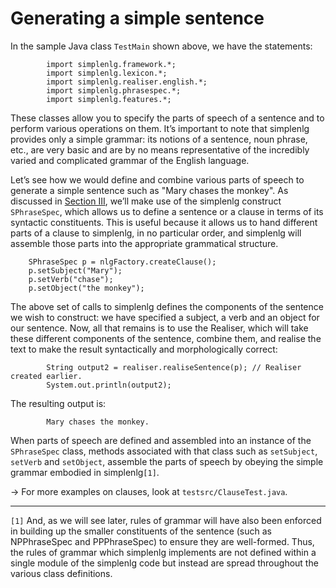 # Generating a simple sentence #
In the sample Java class `TestMain` shown above, we have the statements:

```
        import simplenlg.framework.*;
        import simplenlg.lexicon.*;
        import simplenlg.realiser.english.*;
        import simplenlg.phrasespec.*;
        import simplenlg.features.*;
```

These classes allow you to specify the parts of speech of a sentence and to perform various operations on them.  It’s important to note that simplenlg provides only a simple grammar: its notions of a sentence, noun phrase, etc., are very basic and are by no means representative of the incredibly varied and complicated grammar of the English language.

Let’s see how we would define and combine various parts of speech to generate a simple sentence such as "Mary chases the monkey". As discussed in [Section III](Section3.md), we’ll make use of the simplenlg construct `SPhraseSpec`, which allows us to define a sentence or a clause in terms of its syntactic constituents. This is useful because it allows us to hand different parts of a clause to simplenlg, in no particular order, and simplenlg will assemble those parts into the appropriate grammatical structure.
```
	SPhraseSpec p = nlgFactory.createClause();
	p.setSubject("Mary");
	p.setVerb("chase");
	p.setObject("the monkey");
```

The above set of calls to simplenlg defines the components of the sentence we wish to construct: we have specified a subject, a verb and an object for our sentence. Now, all that remains is to use the Realiser, which will take these different components of the sentence, combine them, and realise the text to make the result syntactically and morphologically correct:

```
        String output2 = realiser.realiseSentence(p); // Realiser created earlier.
        System.out.println(output2);
```

The resulting output is:
```
        Mary chases the monkey.
```

When parts of speech are defined and assembled into an instance of the `SPhraseSpec` class, methods associated with that class such as `setSubject`, `setVerb` and `setObject`, assemble the parts of speech by obeying the simple grammar embodied in simplenlg`[1]`.

→ For more examples on clauses, look at `testsrc/ClauseTest.java`.


---


`[1]` And, as we will see later, rules of grammar will have also been enforced in building up the smaller constituents of the sentence (such as NPPhraseSpec and PPPhraseSpec) to ensure they are well-formed. Thus, the rules of grammar which simplenlg implements are not defined within a single module of the simplenlg code but instead are spread throughout the various class definitions.